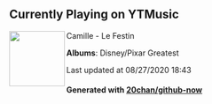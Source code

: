 ## Currently Playing on YTMusic

[<img align="left" width="100" src="https://lh3.googleusercontent.com/3qNxKujQ-39qCeK-BpqU7P2QgM08S0meNUTS4RcDgyHNSARAoAGdxINOwzciIDjvC2Vraa2PljC3hV0Tkw">](https://music.youtube.com/channel/UCArltdyEcKiCVki3ZDZJW-A)

Camille - Le Festin

**Albums**: Disney/Pixar Greatest

Last updated at 08/27/2020 18:43

#### Generated with [20chan/github-now](https://github.com/20chan/github-now)


<!--
**20chan/20chan** is a ✨ _special_ ✨ repository because its `README.md` (this file) appears on your GitHub profile.

Here are some ideas to get you started:

- 🔭 I’m currently working on ...
- 🌱 I’m currently learning ...
- 👯 I’m looking to collaborate on ...
- 🤔 I’m looking for help with ...
- 💬 Ask me about ...
- 📫 How to reach me: ...
- 😄 Pronouns: ...
- ⚡ Fun fact: ...
-->
